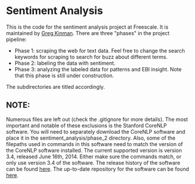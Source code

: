 Sentiment Analysis
===

This is the code for the sentiment analysis project at Freescale. It is maintained by [Greg Kinman](mailto:gregory.kinman@freescale.com). There are three "phases" in the project pipeline:

- Phase 1: scraping the web for text data. Feel free to change the search keywords for scraping to search for buzz about different terms.
- Phase 2: labeling the data with sentiment.
- Phase 3: analyzing the labeled data for patterns and EBI insight. Note that this phase is still under construction.

The subdirectories are titled accordingly.

NOTE:
---

Numerous files are left out (check the .gitignore for more details). The most important and notable of these exclusions is the Stanford CoreNLP software. You will need to separately download the CoreNLP software and place it in the sentiment_analysis/phase_2 directory. Also, some of the filepaths used in commands in this software need to match the version of the CoreNLP software installed. The current supported version is version 3.4, released June 16th, 2014. Either make sure the commands match, or only use version 3.4 of the software. The release history of the software can be found [here](http://nlp.stanford.edu/software/corenlp.shtml#History). The up-to-date repository for the software can be found [here](https://github.com/stanfordnlp/CoreNLP).
